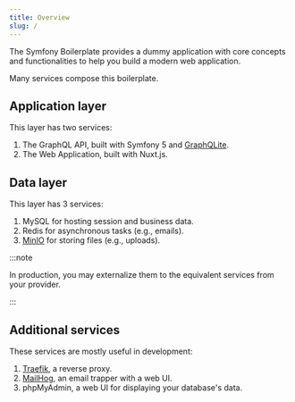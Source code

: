 ```yaml
---
title: Overview
slug: /
---
```


The Symfony Boilerplate provides a dummy application with core concepts and functionalities to help you build 
a modern web application.

Many services compose this boilerplate.

## Application layer

This layer has two services:

1. The GraphQL API, built with Symfony 5 and [GraphQLite](https://graphqlite.thecodingmachine.io/).
2. The Web Application, built with Nuxt.js.

## Data layer

This layer has 3 services:

1. MySQL for hosting session and business data.
2. Redis for asynchronous tasks (e.g., emails).
3. [MinIO](https://min.io/) for storing files (e.g., uploads).

:::note

In production, you may externalize them to the equivalent services from your provider.

:::

## Additional services

These services are mostly useful in development:

1. [Traefik](https://doc.traefik.io/traefik/), a reverse proxy.
2. [MailHog](https://github.com/mailhog/MailHog), an email trapper with a web UI.
3. phpMyAdmin, a web UI for displaying your database's data.